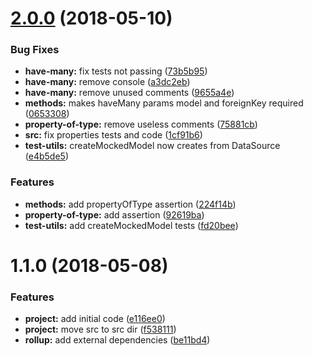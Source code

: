 <a name="2.0.0"></a>
# [2.0.0](https://github.com/InCuca/loopback-chai/compare/v1.1.0...v2.0.0) (2018-05-10)


### Bug Fixes

* **have-many:** fix tests not passing ([73b5b95](https://github.com/InCuca/loopback-chai/commit/73b5b95))
* **have-many:** remove console ([a3dc2eb](https://github.com/InCuca/loopback-chai/commit/a3dc2eb))
* **have-many:** remove unused comments ([9655a4e](https://github.com/InCuca/loopback-chai/commit/9655a4e))
* **methods:** makes haveMany params model and foreignKey required ([0653308](https://github.com/InCuca/loopback-chai/commit/0653308))
* **property-of-type:** remove useless comments ([75881cb](https://github.com/InCuca/loopback-chai/commit/75881cb))
* **src:** fix properties tests and code ([1cf91b6](https://github.com/InCuca/loopback-chai/commit/1cf91b6))
* **test-utils:** createMockedModel now creates from DataSource ([e4b5de5](https://github.com/InCuca/loopback-chai/commit/e4b5de5))


### Features

* **methods:** add propertyOfType assertion ([224f14b](https://github.com/InCuca/loopback-chai/commit/224f14b))
* **property-of-type:** add assertion ([92619ba](https://github.com/InCuca/loopback-chai/commit/92619ba))
* **test-utils:** add createMockedModel tests ([fd20bee](https://github.com/InCuca/loopback-chai/commit/fd20bee))



<a name="1.1.0"></a>
# 1.1.0 (2018-05-08)


### Features

* **project:** add initial code ([e116ee0](https://github.com/InCuca/loopback-chai/commit/e116ee0))
* **project:** move src to src dir ([f538111](https://github.com/InCuca/loopback-chai/commit/f538111))
* **rollup:** add external dependencies ([be11bd4](https://github.com/InCuca/loopback-chai/commit/be11bd4))



